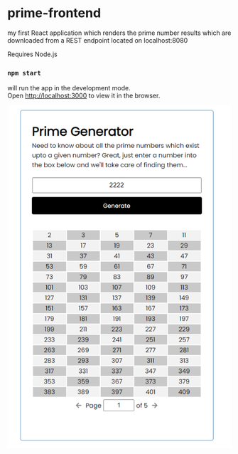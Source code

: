 # prime-frontend
my first React application which renders the prime number results which are downloaded from a REST endpoint located on localhost:8080

Requires Node.js


### `npm start`

will run the app in the development mode.\
Open [http://localhost:3000](http://localhost:3000) to view it in the browser.



![Alt text](screenshot.PNG?raw=true "Screenshot")